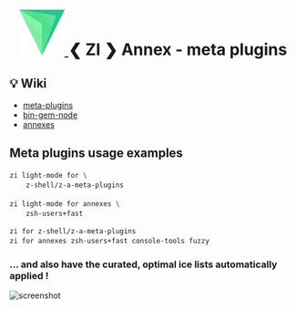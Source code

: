 <h1 align="center">
  <a href="https://github.com/z-shell/zi">
    <img src="https://github.com/z-shell/zi/raw/main/docs/images/logo.svg" alt="Logo" width="80" height="80" />
  </a>
❮ ZI ❯ Annex - meta plugins
</h1>

## 💡 Wiki

- [meta-plugins](https://z.digitalclouds.dev/docs/ecosystem/annexes/meta-plugins)
- [bin-gem-node](https://z.digitalclouds.dev/docs/ecosystem/annexes/bin-gem-node)
- [annexes](https://z.digitalclouds.dev/docs/ecosystem/annexes)

## Meta plugins usage examples

```zsh
zi light-mode for \
    z-shell/z-a-meta-plugins

zi light-mode for annexes \
    zsh-users+fast
```

```zsh
zi for z-shell/z-a-meta-plugins
zi for annexes zsh-users+fast console-tools fuzzy
```

### **… and also have the curated, optimal ice lists automatically applied !**

![screenshot](https://raw.githubusercontent.com/z-shell/z-a-meta-plugins/main/images/fuzzy-mplg-ex.png)
